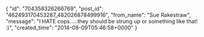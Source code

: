  {
   "id": "704358326266769",
   "post_id": "462493170453287_482026878499916",
   "from_name": "Sue Rakestraw",
   "message": "I HATE cops.....they should be strung up or something like that!  :)",
   "created_time": "2014-08-09T05:46:58+0000"
 }
